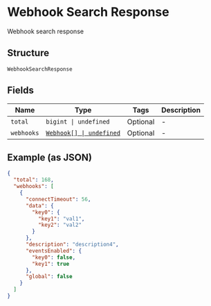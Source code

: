 
# Webhook Search Response

Webhook search response

## Structure

`WebhookSearchResponse`

## Fields

| Name | Type | Tags | Description |
|  --- | --- | --- | --- |
| `total` | `bigint \| undefined` | Optional | - |
| `webhooks` | [`Webhook[] \| undefined`](../../doc/models/webhook.md) | Optional | - |

## Example (as JSON)

```json
{
  "total": 168,
  "webhooks": [
    {
      "connectTimeout": 56,
      "data": {
        "key0": {
          "key1": "val1",
          "key2": "val2"
        }
      },
      "description": "description4",
      "eventsEnabled": {
        "key0": false,
        "key1": true
      },
      "global": false
    }
  ]
}
```

